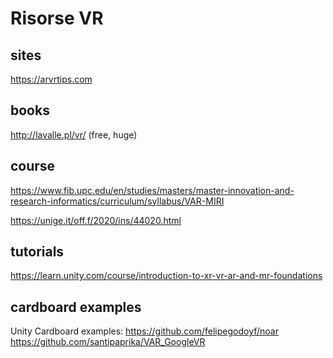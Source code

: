 # Risorse VR

## sites
https://arvrtips.com

## books
http://lavalle.pl/vr/ (free, huge)

## course
https://www.fib.upc.edu/en/studies/masters/master-innovation-and-research-informatics/curriculum/syllabus/VAR-MIRI

https://unige.it/off.f/2020/ins/44020.html


## tutorials
https://learn.unity.com/course/introduction-to-xr-vr-ar-and-mr-foundations

## cardboard examples
Unity Cardboard examples:
https://github.com/felipegodoyf/noar
https://github.com/santipaprika/VAR_GoogleVR
